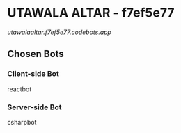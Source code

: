 # UTAWALA ALTAR - f7ef5e77

_utawalaaltar.f7ef5e77.codebots.app_

## Chosen Bots
### Client-side Bot
reactbot

### Server-side Bot
csharpbot